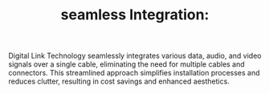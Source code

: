 ---
id: 1
title:  "seamless Integration:"
body:   "Digital Link Technology seamlessly integrates various data, audio, and video signals over a single cable, eliminating the need for multiple cables and connectors. This streamlined approach simplifies installation processes and reduces clutter, resulting in cost savings and enhanced aesthetics."
---